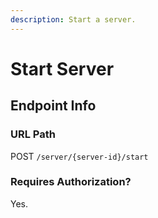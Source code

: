 ```yaml
---
description: Start a server.
---
```


# Start Server

## Endpoint Info

### URL Path

POST `/server/{server-id}/start`

### Requires Authorization?

Yes.

